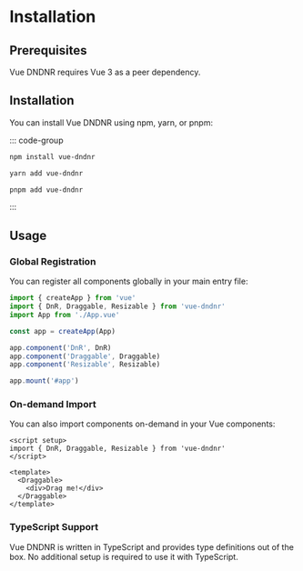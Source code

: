# Installation

## Prerequisites

Vue DNDNR requires Vue 3 as a peer dependency.

## Installation

You can install Vue DNDNR using npm, yarn, or pnpm:

::: code-group
```bash [npm]
npm install vue-dndnr
```

```bash [yarn]
yarn add vue-dndnr
```

```bash [pnpm]
pnpm add vue-dndnr
```
:::

## Usage

### Global Registration

You can register all components globally in your main entry file:

```js
import { createApp } from 'vue'
import { DnR, Draggable, Resizable } from 'vue-dndnr'
import App from './App.vue'

const app = createApp(App)

app.component('DnR', DnR)
app.component('Draggable', Draggable)
app.component('Resizable', Resizable)

app.mount('#app')
```

### On-demand Import

You can also import components on-demand in your Vue components:

```vue
<script setup>
import { DnR, Draggable, Resizable } from 'vue-dndnr'
</script>

<template>
  <Draggable>
    <div>Drag me!</div>
  </Draggable>
</template>
```

### TypeScript Support

Vue DNDNR is written in TypeScript and provides type definitions out of the box. No additional setup is required to use it with TypeScript.
